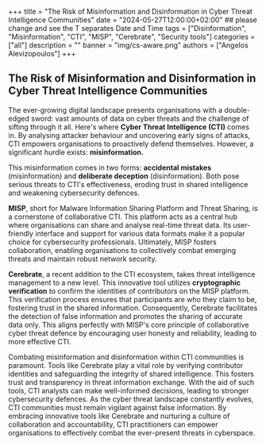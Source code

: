 +++
title = "The Risk of Misinformation and Disinformation in Cyber Threat Intelligence Communities"
date = "2024-05-27T12:00:00+02:00" ## please change and see the T separates Date and Time
tags = ["Disinformation", "Misinformation", "CTI", "MISP", "Cerebrate", "Security tools"]
categories = ["all"]
description = ""
banner = "img/cs-aware.png"
authors = ["Angelos Alevizopoulos"]
+++


## The Risk of Misinformation and Disinformation in Cyber Threat Intelligence Communities

The ever-growing digital landscape presents organisations with a double-edged sword: vast amounts of data on cyber threats and the challenge of sifting through it all. Here's where **Cyber Threat Intelligence (CTI)** comes in. By analysing attacker behaviour and uncovering early signs of attacks, CTI empowers organisations to proactively defend themselves. However, a significant hurdle exists: **misinformation.**

This misinformation comes in two forms: **accidental mistakes** (misinformation) and **deliberate deception** (disinformation). Both pose serious threats to CTI's effectiveness, eroding trust in shared intelligence and weakening cybersecurity defences.

**MISP**, short for Malware Information Sharing Platform and Threat Sharing, is a cornerstone of collaborative CTI. This platform acts as a central hub where organisations can share and analyse real-time threat data. Its user-friendly interface and support for various data formats make it a popular choice for cybersecurity professionals. Ultimately, MISP fosters collaboration, enabling organisations to collectively combat emerging threats and maintain robust network security.

**Cerebrate**, a recent addition to the CTI ecosystem, takes threat intelligence management to a new level. This innovative tool utilizes **cryptographic verification** to confirm the identities of contributors on the MISP platform. This verification process ensures that participants are who they claim to be, fostering trust in the shared information. Consequently, Cerebrate facilitates the detection of false information and promotes the sharing of accurate data only. This aligns perfectly with MISP's core principle of collaborative cyber threat defence by encouraging user honesty and reliability, leading to more effective CTI.

Combating misinformation and disinformation within CTI communities is paramount. Tools like Cerebrate play a vital role by verifying contributor identities and safeguarding the integrity of shared intelligence. This fosters trust and transparency in threat information exchange. With the aid of such tools, CTI analysts can make well-informed decisions, leading to stronger cybersecurity defences. As the cyber threat landscape constantly evolves, CTI communities must remain vigilant against false information. By embracing innovative tools like Cerebrate and nurturing a culture of collaboration and accountability, CTI practitioners can empower organisations to effectively combat the ever-present threats in cyberspace.
